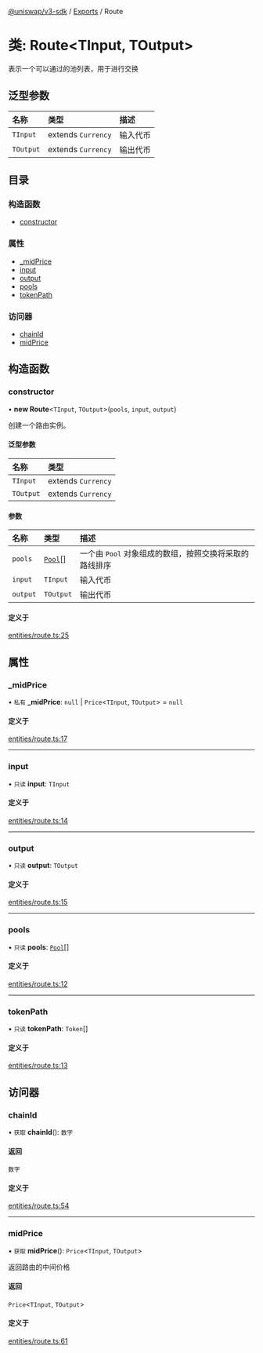 [@uniswap/v3-sdk](../README.md) / [Exports](../modules.md) / Route

# 类: Route<TInput, TOutput\>

表示一个可以通过的池列表，用于进行交换

## 泛型参数

| 名称 | 类型 | 描述 |
| :------ | :------ | :------ |
| `TInput` | extends `Currency` | 输入代币 |
| `TOutput` | extends `Currency` | 输出代币 |

## 目录

### 构造函数

- [constructor](Route.md#constructor)

### 属性

- [\_midPrice](Route.md#_midprice)
- [input](Route.md#input)
- [output](Route.md#output)
- [pools](Route.md#pools)
- [tokenPath](Route.md#tokenpath)

### 访问器

- [chainId](Route.md#chainid)
- [midPrice](Route.md#midprice)

## 构造函数

### constructor

• **new Route**<`TInput`, `TOutput`\>(`pools`, `input`, `output`)

创建一个路由实例。

#### 泛型参数

| 名称 | 类型 |
| :------ | :------ |
| `TInput` | extends `Currency` |
| `TOutput` | extends `Currency` |

#### 参数

| 名称 | 类型 | 描述 |
| :------ | :------ | :------ |
| `pools` | [`Pool`](Pool.md)[] | 一个由 `Pool` 对象组成的数组，按照交换将采取的路线排序 |
| `input` | `TInput` | 输入代币 |
| `output` | `TOutput` | 输出代币 |

#### 定义于

[entities/route.ts:25](https://github.com/Uniswap/v3-sdk/blob/08a7c05/src/entities/route.ts#L25)

## 属性

### \_midPrice

• `私有` **\_midPrice**: ``null`` \| `Price`<`TInput`, `TOutput`\> = `null`

#### 定义于

[entities/route.ts:17](https://github.com/Uniswap/v3-sdk/blob/08a7c05/src/entities/route.ts#L17)

---

### input

• `只读` **input**: `TInput`

#### 定义于

[entities/route.ts:14](https://github.com/Uniswap/v3-sdk/blob/08a7c05/src/entities/route.ts#L14)

---

### output

• `只读` **output**: `TOutput`

#### 定义于

[entities/route.ts:15](https://github.com/Uniswap/v3-sdk/blob/08a7c05/src/entities/route.ts#L15)

---

### pools

• `只读` **pools**: [`Pool`](Pool.md)[]

#### 定义于

[entities/route.ts:12](https://github.com/Uniswap/v3-sdk/blob/08a7c05/src/entities/route.ts#L12)

---

### tokenPath

• `只读` **tokenPath**: `Token`[]

#### 定义于

[entities/route.ts:13](https://github.com/Uniswap/v3-sdk/blob/08a7c05/src/entities/route.ts#L13)

## 访问器

### chainId

• `获取` **chainId**(): `数字`

#### 返回

`数字`

#### 定义于

[entities/route.ts:54](https://github.com/Uniswap/v3-sdk/blob/08a7c05/src/entities/route.ts#L54)

---

### midPrice

• `获取` **midPrice**(): `Price`<`TInput`, `TOutput`\>

返回路由的中间价格

#### 返回

`Price`<`TInput`, `TOutput`\>

#### 定义于

[entities/route.ts:61](https://github.com/Uniswap/v3-sdk/blob/08a7c05/src/entities/route.ts#L61)